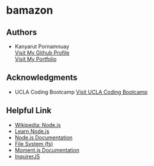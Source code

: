 # bamazon









## Authors
  - Kanyarut Pornamnuay
  <br><a target="_blank" rel="nofollow" href="https://github.com/benbaba2525">Visit My Github Profile</a>
  <br><a target="_blank" rel="nofollow" href="https://benbaba2525.github.io/My-Portfolio/">Visit My Portfolio</a>


## Acknowledgments
  - UCLA Coding Bootcamp   <a target="_blank" rel="nofollow" href="https://bootcamp.uclaextension.edu/coding/">Visit UCLA Coding Bootcamp</a>

## Helpful Link

  - <a target="_blank" rel="nofollow" href="https://en.wikipedia.org/wiki/Node.js">Wikipedia: Node.js</a>
  - <a target="_blank" rel="nofollow" href="https://nodejs.dev/learn">Learn Node.js</a>
  - <a target="_blank" rel="nofollow" href="https://nodejs.org/api/documentation.html">Node.js Documentation</a>
  - <a target="_blank" rel="nofollow" href="https://node.readthedocs.io/en/latest/api/fs/">File System (fs)</a>
  - <a target="_blank" rel="nofollow" href="https://momentjs.com/docs/">Moment.js Documentation</a>
  - <a target="_blank" rel="nofollow" href="https://www.npmjs.com/package/inquirer/v/0.2.3">InquirerJS</a>
